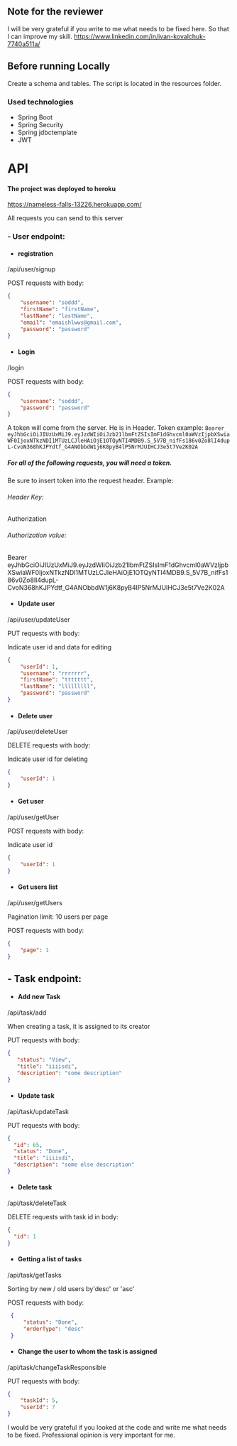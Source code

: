 ## Note for the reviewer
I will be very grateful if you write to me what needs to be fixed here. So that I can improve my skill.
https://www.linkedin.com/in/ivan-kovalchuk-7740a511a/

## Before running Locally

Сreate a schema and tables. The script is located in the resources folder.

### Used technologies

- Spring Boot
- Spring Security
- Spring jdbctemplate
- JWT

# API

#### The project was deployed to heroku
https://nameless-falls-13226.herokuapp.com/

All requests you can send to this server


 ### - User endpoint:   
 - #### registration 
 /api/user/signup
 
 POST requests with body: 
```json
{
    "username": "soddd",
    "firstName": "firstName",
    "lastName": "lastName",
    "email": "emaishlwws@gmail.com",
    "password": "password"
}
```
 - #### Login 
 /login
 
 POST requests with body: 
```json
{
    "username": "soddd",
    "password": "password"
}
```
A token will come from the server. He is in Header. 
Token example:
`Bearer eyJhbGciOiJIUzUxMiJ9.eyJzdWIiOiJzb21lbmFtZSIsImF1dGhvcml0aWVzIjpbXSwiaWF0IjoxNTkzNDI1MTUzLCJleHAiOjE1OTQyNTI4MDB9.S_5V7B_nifFs186v0Zo8lI4dupL-CvoN368hKJPYdtf_G4ANObbdW1j6K8pyB4lP5NrMJUIHCJ3e5t7Ve2K02A`
##### For all of the following requests, you will need a token.
Be sure to insert token into the request header. Example:
###### Header Key:
Authorization

###### Authorization value: 
Bearer eyJhbGciOiJIUzUxMiJ9.eyJzdWIiOiJzb21lbmFtZSIsImF1dGhvcml0aWVzIjpbXSwiaWF0IjoxNTkzNDI1MTUzLCJleHAiOjE1OTQyNTI4MDB9.S_5V7B_nifFs186v0Zo8lI4dupL-CvoN368hKJPYdtf_G4ANObbdW1j6K8pyB4lP5NrMJUIHCJ3e5t7Ve2K02A

 - #### Update user
/api/user/updateUser

PUT requests with body:
 
Indicate user id and data for editing
```json
{
    "userId": 1,
    "username": "rrrrrrr",
    "firstName": "ttttttt",
    "lastName": "lllllllll",
    "password": "password"
}
```
 - #### Delete user
/api/user/deleteUser

DELETE requests with body:
 
Indicate user id  for deleting
```json
{
    "userId": 1
}
```
 - #### Get user
/api/user/getUser

POST requests with body:
 
Indicate user id 

```json
{
    "userId": 1
}
```
 - #### Get users list
  
 /api/user/getUsers
 
 Pagination limit: 10 users per page
 
 POST requests with body:
```json
{
    "page": 1
}
```
 ## - Task endpoint:
 
 - #### Add new Task
 /api/task/add
 
 When creating a task, it is assigned to its creator
 
 PUT requests with body:
 ```json
 {
    "status": "View",
    "title": "iiiisdi",
    "description": "some description"
}
```
 - #### Update task
/api/task/updateTask

 PUT requests with body:
  ```json
 {
    "id": 65,
    "status": "Done",
    "title": "iiiisdi",
    "description": "some else description"
}
```
 - #### Delete task
/api/task/deleteTask

 DELETE requests with task id in body:
  ```json
 {
    "id": 1
}
```


 - #### Getting a list of tasks
 
/api/task/getTasks

Sorting by new / old users by'desc' or 'asc'

 POST requests with body:
 
```json
 {
     "status": "Done",
     "orderType": "desc"
 }
 ```
 
 - #### Change the user to whom the task is assigned
 
 /api/task/changeTaskResponsible
 
  PUT requests with body:
```json
{
    "taskId": 5,
    "userId": 7
}
```
  
 I would be very grateful if you looked at the code and write me what needs to be fixed. Professional opinion is very important for me.
  